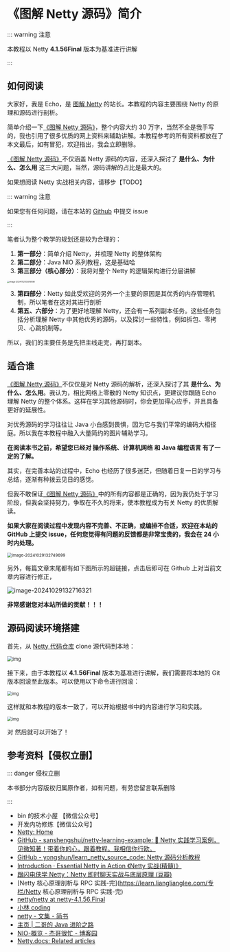 # 《图解 Netty 源码》简介

::: warning 注意

本教程以 Netty **4.1.56Final** 版本为基准进行讲解

:::

## 如何阅读

大家好，我是 Echo，是 [图解 Netty](https://www.52netty.com/) 的站长。本教程的内容主要围绕 Netty 的原理和源码进行剖析。

简单介绍一下[《图解 Netty 源码》](/netty_source_code_parsing/ready_to_go/introduce)，整个内容大约 30 万字，当然不全是我手写的，我也引用了很多优质的网上资料来辅助讲解。本教程参考的所有资料都放在了本文最后，如有冒犯，欢迎指出，我会立即删除。

[《图解 Netty 源码》](/netty_source_code_parsing/ready_to_go/introduce)不仅涵盖 Netty 源码的内容，还深入探讨了 **是什么、为什么、怎么用** 这三大问题，当然，源码讲解的占比是最大的。

如果想阅读 Netty 实战相关内容，请移步【TODO】

::: warning 注意

如果您有任何问题，请在本站的 [Github](https://github.com/echo-lxy/52netty) 中提交 issue

:::

笔者认为整个教学的规划还是较为合理的：

1. **第一部分**：简单介绍 Netty，并梳理 Netty 的整体架构
2. **第二部分**：Java NIO 系列教程，这是基础哈
3. **第三部分（核心部分）**：我将对整个 Netty 的逻辑架构进行分层讲解

<img src="https://echo798.oss-cn-shenzhen.aliyuncs.com/img/202411121039277.png?x-oss-process=image/watermark,image_aW1nL3dhdGVyLnBuZw==,g_nw,x_1,y_1" alt="image-20241112103919098" style="zoom: 33%;" />

3. **第四部分**：Netty 如此受欢迎的另外一个主要的原因是其优秀的内存管理机制，所以笔者在这对其进行剖析
4. **第五、六部分**：为了更好地理解 Netty，还会有一系列副本任务。这些任务包括分析理解 Netty 中其他优秀的源码，以及探讨一些特性，例如拆包、零拷贝、心跳机制等。

所以，我们的主要任务是先把主线走完，再打副本。

## 适合谁

[《图解 Netty 源码》](/netty_source_code_parsing/ready_to_go/introduce)不仅仅是对 Netty 源码的解析，还深入探讨了其 **是什么、为什么、怎么用**。我认为，相比网络上零散的 Netty 知识点，更建议你跟随 Echo 理解 Netty 的整个体系。这样在学习其他源码时，你会更加得心应手，并且具备更好的延展性。

对优秀源码的学习往往让 Java 小白感到畏惧，因为它与我们平常的编码大相径庭。所以我在本教程中融入大量简约的图片辅助学习。

**在阅读本书之前，希望您已经对 操作系统、计算机网络 和 Java 编程语言 有了一定的了解。**

其实，在完善本站的过程中，Echo 也经历了很多迷茫，但随着日复一日的学习与总结，逐渐有种拨云见日的感觉。

但我不敢保证[《图解 Netty 源码》](/netty_source_code_parsing/ready_to_go/introduce)中的所有内容都是正确的，因为我仍处于学习阶段，但我会坚持努力，争取在不久的将来，使本教程成为有关 Netty 的优质解读。

**如果大家在阅读过程中发现内容不完善、不正确，或编排不合适，欢迎在本站的 GitHub 上提交 issue，任何您觉得有问题的反馈都是非常宝贵的，我会在 24 小时内处理。**

<img src="https://echo798.oss-cn-shenzhen.aliyuncs.com/img/202410291327748.png" alt="image-20241029132749699" style="zoom: 67%;" />

另外，每篇文章末尾都有如下图所示的超链接，点击后即可在 Github 上对当前文章内容进行修正，

![image-20241029132716321](https://echo798.oss-cn-shenzhen.aliyuncs.com/img/202410291327346.png)

**非常感谢您对本站所做的贡献！！！**

## 源码阅读环境搭建

首先，从 [Netty 代码仓库](https://github.com/netty/netty) clone 源代码到本地：

<img src="https://echo798.oss-cn-shenzhen.aliyuncs.com/img/202410291256023.png" alt="img" style="zoom:80%;" />

接下来，由于本教程以 **4.1.56Final** 版本为基准进行讲解，我们需要将本地的 Git 版本回滚至此版本。可以使用以下命令进行回滚：

<img src="https://echo798.oss-cn-shenzhen.aliyuncs.com/img/202410291256039.png" alt="img" style="zoom:67%;" />

这样就和本教程的版本一致了，可以开始根据书中的内容进行学习和实践。

<img src="https://echo798.oss-cn-shenzhen.aliyuncs.com/img/202410291256984.png" alt="img" style="zoom:67%;" />

对 然后就可以开始了！

## 参考资料【侵权立删】

::: danger 侵权立删

本书部分内容版权归属原作者，如有问题，有劳您留言联系删除

:::

- bin 的技术小屋 【微信公众号】
- 开发内功修炼【微信公众号】
- [Netty: Home](https://netty.io/)
- [GitHub - sanshengshui/netty-learning-example: :egg: Netty 实践学习案例，见微知著！带着你的心，跟着教程。我相信你行欧。](https://github.com/sanshengshui/netty-learning-example)
- [GitHub - yongshun/learn_netty_source_code: Netty 源码分析教程](https://github.com/yongshun/learn_netty_source_code)
- [Introduction · Essential Netty in Action 《Netty 实战(精髓)》](https://waylau.gitbooks.io/essential-netty-in-action/content/)
- [跟闪电侠学 Netty：Netty 即时聊天实战与底层原理 (豆瓣)](https://book.douban.com/subject/35752082/)
- [Netty 核心原理剖析与 RPC 实践-完](https://learn.lianglianglee.com/专栏/Netty 核心原理剖析与 RPC 实践-完)
- [netty/netty at netty-4.1.56.Final](https://github.com/netty/netty/tree/netty-4.1.56.Final)
- [小林 coding](https://xiaolincoding.com/)
- [netty - 文集 - 简书](https://www.jianshu.com/nb/41207414)
- [主页 | 二哥的 Java 进阶之路](https://javabetter.cn/)
- [NIO-概览 - 杰哥很忙 - 博客园](https://www.cnblogs.com/Jack-Blog/p/11991240.html)
- [Netty.docs: Related articles](https://netty.io/wiki/related-articles.html)
